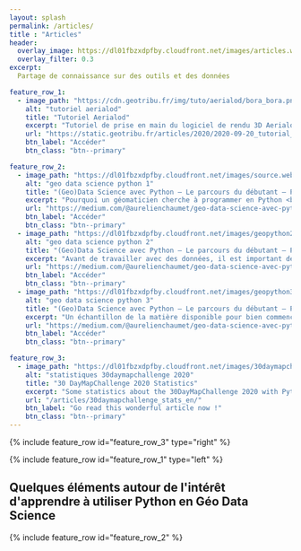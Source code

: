 ```yaml
---
layout: splash
permalink: /articles/
title : "Articles"  
header:
  overlay_image: https://dl01fbzxdpfby.cloudfront.net/images/articles.webp
  overlay_filter: 0.3
excerpt:
  Partage de connaissance sur des outils et des données

feature_row_1:
  - image_path: "https://cdn.geotribu.fr/img/tuto/aerialod/bora_bora.png"
    alt: "tutoriel aerialod"
    title: "Tutoriel Aerialod"
    excerpt: "Tutoriel de prise en main du logiciel de rendu 3D Aerialod <br />**_Publié à l'origine sur le site de [Geotribu](https://static.geotribu.fr)_**"
    url: "https://static.geotribu.fr/articles/2020/2020-09-20_tutorial_aerialod/"
    btn_label: "Accéder"
    btn_class: "btn--primary"

feature_row_2:
  - image_path: "https://dl01fbzxdpfby.cloudfront.net/images/source.webp"
    alt: "geo data science python 1"
    title: "(Geo)Data Science avec Python — Le parcours du débutant — Partie 1"
    excerpt: "Pourquoi un géomaticien cherche à programmer en Python <br />**_Publié à l'origine sur [Medium](https://medium.com/@aurelienchaumet)_**"
    url: "https://medium.com/@aurelienchaumet/geo-data-science-avec-python-le-parcours-du-d%C3%A9butant-partie-1-int%C3%A9r%C3%AAts-12dc7b260fa9"
    btn_label: "Accéder"
    btn_class: "btn--primary"
  - image_path: "https://dl01fbzxdpfby.cloudfront.net/images/geopython2.webp"
    alt: "geo data science python 2"
    title: "(Geo)Data Science avec Python — Le parcours du débutant — Partie 2 — Environnement de travail "
    excerpt: "Avant de travailler avec des données, il est important de posséder les bons outils !<br />**_Publié à l'origine sur [Medium](https://medium.com/@aurelienchaumet)_**"
    url: "https://medium.com/@aurelienchaumet/geo-data-science-avec-python-le-parcours-du-d%C3%A9butant-partie-2-environnement-de-travail-e26fceeafd8a"
    btn_label: "Accéder"
    btn_class: "btn--primary"
  - image_path: "https://dl01fbzxdpfby.cloudfront.net/images/geopython3.webp"
    alt: "geo data science python 3"
    title: "(Geo)Data Science avec Python — Le parcours du débutant — Partie 3 — Ressources"
    excerpt: "Un échantillon de la matière disponible pour bien commencer avec le travail des données sur Python <br />**_Publié à l'origine sur [Medium](https://medium.com/@aurelienchaumet)_**"
    url: "https://medium.com/@aurelienchaumet/geo-data-science-avec-python-le-parcours-du-d%C3%A9butant-partie-3-ressources-df4988dc7e45"
    btn_label: "Accéder"
    btn_class: "btn--primary"

feature_row_3:
  - image_path: "https://dl01fbzxdpfby.cloudfront.net/images/30daymapchallenge_stats/30dmc_stats_header.webp"
    alt: "statistiques 30daymapchallenge 2020"
    title: "30 DayMapChallenge 2020 Statistics"
    excerpt: "Some statistics about the 30DayMapChallenge 2020 with Python <br /> <br />**_Une version française de l'article arrive très vite :smirk:_**"
    url: "/articles/30daymapchallenge_stats_en/"
    btn_label: "Go read this wonderful article now !"
    btn_class: "btn--primary"
---
```


{% include feature_row id="feature_row_3" type="right" %}

{% include feature_row id="feature_row_1" type="left" %}

## Quelques éléments autour de l'intérêt d'apprendre à utiliser Python en Géo Data Science

{% include feature_row id="feature_row_2" %}
